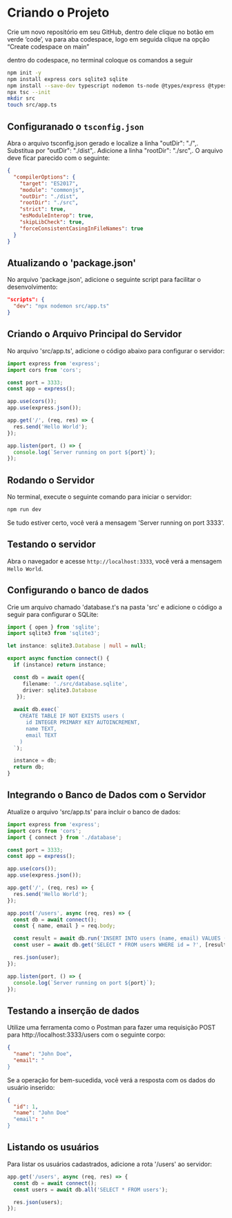 # Criando o Projeto

Crie um novo repositório em seu GitHub, dentro dele clique no botão em verde ‘code’, va para aba codespace, logo em seguida clique na opção “Create codespace on main” 

dentro do codespace, no terminal coloque os comandos a seguir


```bash
npm init -y
npm install express cors sqlite3 sqlite
npm install --save-dev typescript nodemon ts-node @types/express @types/cors
npx tsc --init
mkdir src
touch src/app.ts
```

## Configuranado o `tsconfig.json`

Abra o arquivo tsconfig.json gerado e localize a linha "outDir": "./",.
Substitua por "outDir": "./dist",.
Adicione a linha "rootDir": "./src",.
O arquivo deve ficar parecido com o seguinte:

```json
{
  "compilerOptions": {
    "target": "ES2017",
    "module": "commonjs",
    "outDir": "./dist",
    "rootDir": "./src",
    "strict": true,
    "esModuleInterop": true,
    "skipLibCheck": true,
    "forceConsistentCasingInFileNames": true
  }
}
```

## Atualizando o 'package.json'

No arquivo 'package.json', adicione o seguinte script para facilitar o desenvolvimento:

```json
"scripts": {
  "dev": "npx nodemon src/app.ts"
}
```

## Criando o Arquivo Principal do Servidor

No arquivo 'src/app.ts', adicione o código abaixo para configurar o servidor:

```typescript
import express from 'express';
import cors from 'cors';

const port = 3333;
const app = express();

app.use(cors());
app.use(express.json());

app.get('/', (req, res) => {
  res.send('Hello World');
});

app.listen(port, () => {
  console.log(`Server running on port ${port}`);
});
```

## Rodando o Servidor

No terminal, execute o seguinte comando para iniciar o servidor:

```bash
npm run dev
```

Se tudo estiver certo, você verá a mensagem 'Server running on port 3333'.

## Testando o servidor

Abra o navegador e acesse `http://localhost:3333`, você verá a mensagem `Hello World`.

## Configurando o banco de dados

Crie um arquivo chamado 'database.t's na pasta 'src' e adicione o código a seguir para configurar o SQLite:

```typescript
import { open } from 'sqlite';
import sqlite3 from 'sqlite3';

let instance: sqlite3.Database | null = null;

export async function connect() {
  if (instance) return instance;

  const db = await open({
     filename: './src/database.sqlite',
     driver: sqlite3.Database
   });
  
  await db.exec(`
    CREATE TABLE IF NOT EXISTS users (
      id INTEGER PRIMARY KEY AUTOINCREMENT,
      name TEXT,
      email TEXT
    )
  `);

  instance = db;
  return db;
}
```

## Integrando o Banco de Dados com o Servidor

Atualize o arquivo 'src/app.ts' para incluir o banco de dados:

```typescript
import express from 'express';
import cors from 'cors';
import { connect } from './database';

const port = 3333;
const app = express();

app.use(cors());
app.use(express.json());

app.get('/', (req, res) => {
  res.send('Hello World');
});

app.post('/users', async (req, res) => {
  const db = await connect();
  const { name, email } = req.body;

  const result = await db.run('INSERT INTO users (name, email) VALUES (?, ?)', [name, email]);
  const user = await db.get('SELECT * FROM users WHERE id = ?', [result.lastID]);

  res.json(user);
});

app.listen(port, () => {
  console.log(`Server running on port ${port}`);
});
```

## Testando a inserção de dados

Utilize uma ferramenta como o Postman para fazer uma requisição POST para http://localhost:3333/users com o seguinte corpo:

```json
{
  "name": "John Doe",
  "email": "
}
```

Se a operação for bem-sucedida, você verá a resposta com os dados do usuário inserido:

```json
{
  "id": 1,
  "name": "John Doe"
  "email": "
}
```

## Listando os usuários

Para listar os usuários cadastrados, adicione a rota '/users' ao servidor:

```typescript
app.get('/users', async (req, res) => {
  const db = await connect();
  const users = await db.all('SELECT * FROM users');

  res.json(users);
});
```
